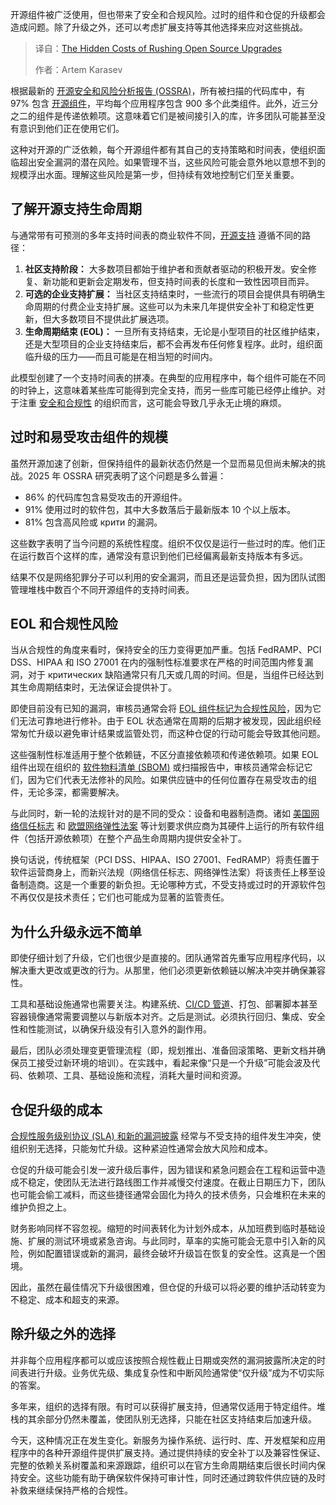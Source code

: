 
<!--
title: 开源升级提速的隐性成本
cover: https://cdn.thenewstack.io/media/2025/09/3a3ed5c6-costsofrushingopensourceupgrades.jpg
summary: 开源组件被广泛使用，但也带来了安全和合规风险。过时的组件和仓促的升级都会造成问题。除了升级之外，还可以考虑扩展支持等其他选择来应对这些挑战。
-->

开源组件被广泛使用，但也带来了安全和合规风险。过时的组件和仓促的升级都会造成问题。除了升级之外，还可以考虑扩展支持等其他选择来应对这些挑战。

> 译自：[The Hidden Costs of Rushing Open Source Upgrades](https://thenewstack.io/the-hidden-costs-of-rushing-open-source-upgrades/)
> 
> 作者：Artem Karasev

根据最新的 [开源安全和风险分析报告 (OSSRA)](https://www.resilientcyber.io/p/the-2025-open-source-security-landscape)，所有被扫描的代码库中，有 97% 包含 [开源组件](https://thenewstack.io/open-source/)，平均每个应用程序包含 900 多个此类组件。此外，近三分之二的组件是传递依赖项。这意味着它们是被间接引入的库，许多团队可能甚至没有意识到他们正在使用它们。

这种对开源的广泛依赖，每个开源组件都有其自己的支持策略和时间表，使组织面临超出安全漏洞的潜在风险。如果管理不当，这些风险可能会意外地以意想不到的规模浮出水面。理解这些风险是第一步，但持续有效地控制它们至关重要。

## **了解开源支持生命周期**

与通常带有可预测的多年支持时间表的商业软件不同，[开源支持](https://tuxcare.com/blog/open-source-security/) 遵循不同的路径：

1. **社区支持阶段：** 大多数项目都始于维护者和贡献者驱动的积极开发。安全修复、新功能和更新会定期发布，但支持时间表的长度和一致性因项目而异。
2. **可选的企业支持扩展：** 当社区支持结束时，一些流行的项目会提供具有明确生命周期的付费企业支持扩展。这些可以为未来几年提供安全补丁和稳定性更新，但大多数项目不提供此扩展选项。
3. **生命周期结束 (EOL)：** 一旦所有支持结束，无论是小型项目的社区维护结束，还是大型项目的企业支持结束后，都不会再发布任何修复程序。此时，组织面临升级的压力——而且可能是在相当短的时间内。

此模型创建了一个支持时间表的拼凑。在典型的应用程序中，每个组件可能在不同的时钟上，这意味着某些库可能得到完全支持，而另一些库可能已经停止维护。对于注重 [安全和合规性](https://thenewstack.io/security/) 的组织而言，这可能会导致几乎永无止境的麻烦。

## **过时和易受攻击组件的规模**

虽然开源加速了创新，但保持组件的最新状态仍然是一个显而易见但尚未解决的挑战。2025 年 OSSRA 研究表明了这个问题是多么普遍：

* 86% 的代码库包含易受攻击的开源组件。
* 91% 使用过时的软件包，其中大多数落后于最新版本 10 个以上版本。
* 81% 包含高风险或 крити 的漏洞。

这些数字表明了当今问题的系统性程度。组织不仅仅是运行一些过时的库。他们正在运行数百个这样的库，通常没有意识到他们已经偏离最新支持版本有多远。

结果不仅是网络犯罪分子可以利用的安全漏洞，而且还是运营负担，因为团队试图管理堆栈中数百个不同开源组件的支持时间表。

## **EOL 和合规性风险**

当从合规性的角度来看时，保持安全的压力变得更加严重。包括 FedRAMP、PCI DSS、HIPAA 和 ISO 27001 在内的强制性标准要求在严格的时间范围内修复漏洞，对于 критических 缺陷通常只有几天或几周的时间。但是，当组件已经达到其生命周期结束时，无法保证会提供补丁。

即使目前没有已知的漏洞，审核员通常会将 [EOL 组件标记为合规性风险](https://tuxcare.com/blog/end-of-life-vs-end-of-support/)，因为它们无法可靠地进行修补。由于 EOL 状态通常在周期的后期才被发现，因此组织经常匆忙升级以避免审计结果或监管处罚，而这种仓促的行动可能会导致其他问题。

这些强制性标准适用于整个依赖链，不区分直接依赖项和传递依赖项。如果 EOL 组件出现在组织的 [软件物料清单 (SBOM)](https://thenewstack.io/how-to-create-a-software-bill-of-materials/) 或扫描报告中，审核员通常会标记它们，因为它们代表无法修补的风险。如果供应链中的任何位置存在易受攻击的组件，无论多深，都需要解决。

与此同时，新一轮的法规针对的是不同的受众：设备和电器制造商。诸如 [美国网络信任标志](https://www.fcc.gov/CyberTrustMark) 和 [欧盟网络弹性法案](https://thenewstack.io/what-the-eus-cyber-resilience-act-cra-means-for-open-source/) 等计划要求供应商为其硬件上运行的所有软件组件（包括开源依赖项）在整个产品生命周期内提供安全补丁。

换句话说，传统框架（PCI DSS、HIPAA、ISO 27001、FedRAMP）将责任置于软件运营商身上，而新兴法规（网络信任标志、网络弹性法案）将该责任上移至设备制造商。这是一个重要的新负担。无论哪种方式，不受支持或过时的开源软件包不再仅仅是技术责任；它们也可能成为显著的监管责任。

## **为什么升级永远不简单**

即使仔细计划了升级，它们也很少是直接的。团队通常首先重写应用程序代码，以解决重大更改或更改的行为。从那里，他们必须更新依赖链以解决冲突并确保兼容性。

工具和基础设施通常也需要关注。构建系统、[CI/CD 管道](https://thenewstack.io/introduction-to-ci-cd/)、打包、部署脚本甚至容器镜像通常需要调整以与新版本对齐。之后是测试。必须执行回归、集成、安全性和性能测试，以确保升级没有引入意外的副作用。

最后，团队必须处理变更管理流程（即，规划推出、准备回滚策略、更新文档并确保员工接受过新环境的培训）。在实践中，看起来像“只是一个升级”可能会波及代码、依赖项、工具、基础设施和流程，消耗大量时间和资源。

## **仓促升级的成本**

[合规性服务级别协议 (SLA) 和新的漏洞披露](https://tuxcare.com/blog/end-of-life-software/) 经常与不受支持的组件发生冲突，使组织别无选择，只能匆忙升级。这种紧迫性通常会放大风险和成本。

仓促的升级可能会引发一波升级后事件，因为错误和紧急问题会在工程和运营中造成不稳定，使团队无法进行路线图工作并减慢交付速度。在截止日期压力下，团队也可能会偷工减料，而这些捷径通常会固化为持久的技术债务，只会堆积在未来的维护负担之上。

财务影响同样不容忽视。缩短的时间表转化为计划外成本，从加班费到临时基础设施、扩展的测试环境或紧急咨询。与此同时，草率的实施可能会无意中引入新的风险，例如配置错误或新的漏洞，最终会破坏升级旨在恢复的安全性。这真是一个困境。

因此，虽然在最佳情况下升级很困难，但仓促的升级可以将必要的维护活动转变为不稳定、成本和超支的来源。

## **除升级之外的选择**

并非每个应用程序都可以或应该按照合规性截止日期或突然的漏洞披露所决定的时间表进行升级。业务优先级、集成复杂性和中断风险通常使“仅升级”成为不切实际的答案。

多年来，组织的选择有限。有时可以获得扩展支持，但通常仅适用于特定组件。堆栈的其余部分仍然未覆盖，使团队别无选择，只能在社区支持结束后加速升级。

今天，这种情况正在发生变化。新服务为操作系统、运行时、库、开发框架和应用程序中的各种开源组件提供扩展支持。通过提供持续的安全补丁以及兼容性保证、完整的依赖关系树覆盖和来源跟踪，组织可以在官方生命周期结束后很长时间内保持安全。这些功能有助于确保软件保持可审计性，同时还通过跨软件供应链的及时补救来继续保持严格的合规性。